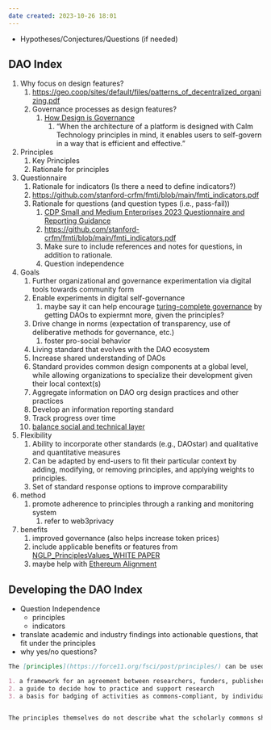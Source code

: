 ```yaml
---
date created: 2023-10-26 18:01
---
```


- Hypotheses/Conjectures/Questions (if needed)

## DAO Index

1. Why focus on design features?
   1. <https://geo.coop/sites/default/files/patterns_of_decentralized_organizing.pdf>
   2. Governance processes as design features?
      1. [How Design is Governance](https://www.caseorganic.com/posts/how-design-is-governance)
         1. “When the architecture of a platform is designed with Calm Technology principles in mind, it enables users to self-govern in a way that is efficient and effective.”
2. Principles
	1. Key Principles
	2. Rationale for principles
3. Questionnaire
	1. Rationale for indicators (Is there a need to define indicators?)
	2. <https://github.com/stanford-crfm/fmti/blob/main/fmti_indicators.pdf>
	3. Rationale for questions (and question types (i.e., pass-fail))
		1. [CDP Small and Medium Enterprises 2023 Questionnaire and Reporting Guidance](https://cdn.cdp.net/cdp-production/cms/guidance_docs/pdfs/000/004/490/original/SME-questionnaire-and-reporting-guidance.pdf?1680797731)
		2. <https://github.com/stanford-crfm/fmti/blob/main/fmti_indicators.pdf>
		3. Make sure to include references and notes for questions, in addition to rationale.
		4. Question independence
4. Goals
	1. Further organizational and governance experimentation via digital tools towards community form
	2. Enable experiments in digital self-governance
		1. maybe say it can help encourage [turing-complete governance](https://baby.mirror.xyz/O7a922A-9zT4C4UwssRExkftdHywJ-13sR2rxQ-t__k) by getting DAOs to expiermnt more, given the principles?
	3. Drive change in norms (expectation of transparency, use of deliberative methods for governance, etc.)
		1. foster pro-social behavior
	4. Living standard that evolves with the DAO ecosystem
	5. Increase shared understanding of DAOs
	6. Standard provides common design components at a global level, while allowing organizations to specialize their development given their local context(s)
	7. Aggregate information on DAO org design practices and other practices
	8. Develop an information reporting standard
	9. Track progress over time
	10. [balance social and technical layer](https://hackmd.io/@abdelhamid/ethereum-alignment#Ethereum-alignment-breakdown-diagram)
5. Flexibility
	1. Ability to incorporate other standards (e.g., DAOstar) and qualitative and quantitative measures
	2. Can be adapted by end-users to fit their particular context by adding, modifying, or removing principles, and applying weights to principles.
	3. Set of standard response options to improve comparability
6. method
	1. promote adherence to principles through a ranking and monitoring system
		1. refer to web3privacy
7. benefits
	1. improved governance (also helps increase token prices)
	2. include applicable benefits or features from [NGLP_PrinciplesValues_WHITE PAPER](https://docs.google.com/document/d/1We01RHGV2XQi-UZpNkJuOYpfztqF4oavYbNjlFABFp4/edit#heading=h.tz6xy4ga36dg)
	3. maybe help with [Ethereum Alignment](https://hackmd.io/@abdelhamid/ethereum-alignment#Ethereum-alignment-breakdown-diagram)

## Developing the DAO Index

- Question Independence 
	- principles 
	- indicators  
- translate academic and industry findings into actionable questions, that fit under the principles
- why yes/no questions?


```markdown
The [principles](https://force11.org/fsci/post/principles/) can be used as:

1. a framework for an agreement between researchers, funders, publishers, librarians, citizen scientists and others active in science and scholarship on how to make research open and participatory for anyone, anywhere
2. a guide to decide how to practice and support research
3. a basis for badging of activities as commons-compliant, by individuals and organizations


The principles themselves do not describe what the scholarly commons should look like and how it should be organized and governed. That is up to participants to decide, using the principles to guide their practices. This can involve choosing existing systems and platforms to carry out and disseminate research, as well as creating new solutions.
```